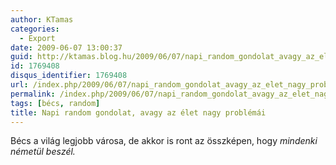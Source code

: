 ```yaml
---
author: KTamas
categories:
  - Export
date: 2009-06-07 13:00:37
guid: http://ktamas.blog.hu/2009/06/07/napi_random_gondolat_avagy_az_elet_nagy_problemai
id: 1769408
disqus_identifier: 1769408
url: /index.php/2009/06/07/napi_random_gondolat_avagy_az_elet_nagy_problemai/
permalink: /index.php/2009/06/07/napi_random_gondolat_avagy_az_elet_nagy_problemai/
tags: [bécs, random]
title: Napi random gondolat, avagy az élet nagy problémái
---
```


Bécs a világ legjobb városa, de akkor is ront az összképen, hogy _mindenki németül beszél._
